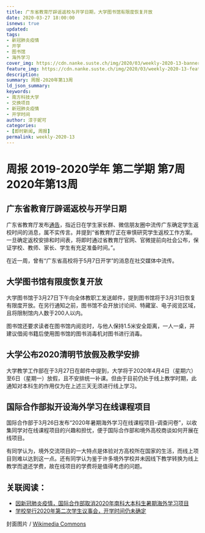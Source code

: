 ```yaml
---
title: 广东省教育厅辟谣返校与开学日期，大学图书馆有限度恢复开放
date: 2020-03-27 18:00:00
isnews: true
updated:
tags:
- 新冠肺炎疫情
- 开学
- 图书馆
- 海外学习
cover_img: https://cdn.nanke.suste.ch/img/2020/03/weekly-2020-13-banner-scaled.jpg
feature_img: https://cdn.nanke.suste.ch/img/2020/03/weekly-2020-13-feature.jpg
description:
summary: 周报-2020年第13周
ld_json_summary:
keywords:
- 南方科技大学
- 交换项目
- 新冠肺炎疫情
- 开学时间
author: 淳于妮可
categories:
- [即时新闻, 周报]
permalink: weekly-2020-13
---
```

# 周报 2019-2020学年 第二学期 第7周 2020年第13周
## 广东省教育厅辟谣返校与开学日期

广东省教育厅发布[通告](http://edu.gd.gov.cn/zxzx/zyjyxd/zydt/content/post_2951374.html)，指近日在学生家长群、微信朋友圈中流传广东确定学生返校时间的消息，属不实传言。并提到“省教育厅正在审慎研究学生返校工作方案。一旦确定返校安排和时间表，将即时通过省教育厅官网、官微提前向社会公布，保证学校、教师、家长、学生有充足准备时间。”。

在近一周，曾有“广东省高校将于5月7日开学”的消息在社交媒体中流传。

## 大学图书馆有限度恢复开放

大学图书馆于3月27日下午向全体教职工发送邮件，提到图书馆将于3月31日恢复有限度开放。在另行通知之前，图书馆不会开放讨论间、特藏室、电子阅览区域，且将限制馆内人数于200人以内。

图书馆还要求读者在图书馆内阅览时，与他人保持1.5米安全距离，一人一桌，并建议借阅书籍后使用图书馆的图书消毒机对图书进行消毒。

## 大学公布2020清明节放假及教学安排

大学教学工作部在于3月27日在邮件中提到，大学将于2020年4月4日（星期六）至6日（星期一）放假，且不安排统一补课。但由于目前仍处于线上教学时期，此通知对本科生的作用仅为在上述三天无须进行线上学习。

## 国际合作部拟开设海外学习在线课程项目

国际合作部于3月26日发布“2020年暑期海外学习在线课程项目-调查问卷”，以收集同学对在线课程项目的兴趣和担忧，便于国际合作部和境外高校商谈如何开展在线项目。

有同学认为，境外交流项目的一大特点是体验对方高校所在国家的生活，而线上项目则难以达到这一点。还有同学认为鉴于许多境外学校并未因线下教学转换为线上教学而退还学费，故在线项目的学费将是值得考虑的问题。

## 关联阅读：
- [因新冠肺炎疫情，国际合作部取消2020年南科大本科生暑期海外学习项目](/2020/03/19/sustech-2020-summer-exchange-program-canceled/)
- [学校举行2020年第二次学生议事会，开学时间仍未确定](/2020/03/13/sustech-student-council/)

封面图片 / [Wikimedia Commons](https://commons.wikimedia.org/wiki/File:Night_of_SUSTech.jpg)
